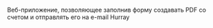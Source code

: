 Веб-приложение, позволяющее заполнив форму создавать PDF со счетом и отправлять его на e-mail
Hurray